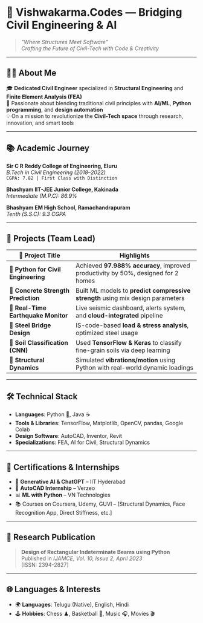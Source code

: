 # 🚀 Vishwakarma.Codes — Bridging Civil Engineering & AI

> _"Where Structures Meet Software"_  
> _Crafting the Future of Civil-Tech with Code & Creativity_

---

## 👨‍💻 About Me

🎓 **Dedicated Civil Engineer** specialized in **Structural Engineering** and **Finite Element Analysis (FEA)**  
🧠 Passionate about blending traditional civil principles with **AI/ML**, **Python programming**, and **design automation**  
💡 On a mission to revolutionize the **Civil-Tech space** through research, innovation, and smart tools

---

## 📚 Academic Journey

**Sir C R Reddy College of Engineering, Eluru**  
_B.Tech in Civil Engineering (2018–2022)_  
`CGPA: 7.82 | First Class with Distinction`

**Bhashyam IIT-JEE Junior College, Kakinada**  
_Intermediate (M.P.C): 86.9%_

**Bhashyam EM High School, Ramachandrapuram**  
_Tenth (S.S.C): 9.3 CGPA_

---

## 🧪 Projects (Team Lead)

| 📌 Project Title | Highlights |
|------------------|------------|
| 🔹 **Python for Civil Engineering** | Achieved **97.988% accuracy**, improved productivity by 50%, designed for 2 homes |
| 🔹 **Concrete Strength Prediction** | Built ML models to **predict compressive strength** using mix design parameters |
| 🔹 **Real-Time Earthquake Monitor** | Live seismic dashboard, alerts system, and **cloud-integrated** pipeline |
| 🔹 **Steel Bridge Design** | IS-code-based **load & stress analysis**, optimized steel usage |
| 🔹 **Soil Classification (CNN)** | Used **TensorFlow & Keras** to classify fine-grain soils via deep learning |
| 🔹 **Structural Dynamics** | Simulated **vibrations/motion** using Python with real-world dynamic loadings |

---

## 🛠️ Technical Stack

- **Languages**: Python 🐍, Java ☕  
- **Tools & Libraries**: TensorFlow, Matplotlib, OpenCV, pandas, Google Colab  
- **Design Software**: AutoCAD, Inventor, Revit  
- **Specializations**: FEA, AI for Civil, Structural Dynamics

---

## 🧾 Certifications & Internships

- 🧠 **Generative AI & ChatGPT** – IIT Hyderabad  
- 🔧 **AutoCAD Internship** – Verzeo  
- 📊 **ML with Python** – VN Technologies  
- 📚 Courses on Coursera, Udemy, GUVI – [Structural Dynamics, Face Recognition App, Direct Stiffness, etc.]

---

## 📄 Research Publication

> **Design of Rectangular Indeterminate Beams using Python**  
> Published in _IJAMCE, Vol. 10, Issue 2, April 2023_  
> [ISSN: 2394-2827]

---

## 🌐 Languages & Interests

- 🌍 **Languages**: Telugu (Native), English, Hindi  
- 🕹️ **Hobbies**: Chess ♟️, Basketball 🏀, Music 🎧, Movies 🎬
